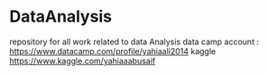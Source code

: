 # DataAnalysis
repository for all work related to data Analysis
data camp account : https://www.datacamp.com/profile/yahiaali2014
kaggle https://www.kaggle.com/yahiaaabusaif
